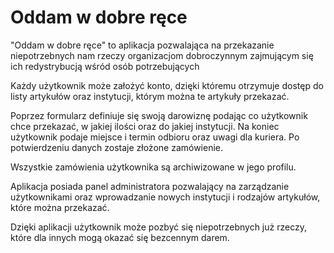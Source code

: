 # Oddam w dobre ręce

"Oddam w dobre ręce" to aplikacja pozwalająca na przekazanie niepotrzebnych nam rzeczy organizacjom dobroczynnym zajmującym się ich redystrybucją wśród osób potrzebujących

Każdy użytkownik może założyć konto, dzięki któremu otrzymuje dostęp do listy artykułów oraz instytucji, którym można te artykuły przekazać. 

Poprzez formularz definiuje się swoją darowiznę podając co użytkownik chce przekazać, w jakiej ilości oraz do jakiej instytucji. Na koniec użytkownik podaje miejsce i termin odbioru oraz uwagi dla kuriera. Po potwierdzeniu danych zostaje złożone zamówienie.

Wszystkie zamówienia użytkownika są archiwizowane w jego profilu.

Aplikacja posiada panel administratora pozwalający na zarządzanie użytkownikami oraz wprowadzanie nowych instytucji i rodzajów artykułów, które można przekazać. 

Dzięki aplikacji użytkownik może pozbyć się niepotrzebnych już rzeczy, które dla innych mogą okazać się bezcennym darem.
